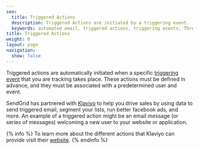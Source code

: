 ```yaml
---
seo:
  title: Triggered Actions
  description: Triggered Actions are initiated by a triggering event.
  keywords: automated email, triggered actions, triggering events, Threads
title: Triggered Actions
weight: 0
layout: page
navigation:
  show: false
---
```


Triggered actions are automatically initiated when a specific [triggering event]({{root_url}}/Glossary/triggering_events.html) that you are tracking takes place. These actions must be defined in advance, and they must be associated with a predetermined user and event.

SendGrid has partnered with [Klaviyo](https://sendgrid.com/partners/klaviyo/) to help you drive sales by using data to send triggered email, segment your lists, run better facebook ads, and more. An example of a triggered action might be an email message (or series of messages) welcoming a new user to your website or application.

{% info %}
To learn more about the different actions that Klaviyo can provide visit their [website](https://www.klaviyo.com/).
{% endinfo %}
